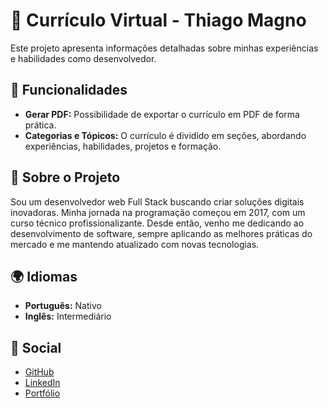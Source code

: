 # 📌 Currículo Virtual - Thiago Magno

Este projeto apresenta informações detalhadas sobre minhas experiências e habilidades como desenvolvedor.

## 🎯 Funcionalidades
- **Gerar PDF:** Possibilidade de exportar o currículo em PDF de forma prática.
- **Categorias e Tópicos:** O currículo é dividido em seções, abordando experiências, habilidades, projetos e formação.

## 📜 Sobre o Projeto
Sou um desenvolvedor web Full Stack buscando criar soluções digitais inovadoras. Minha jornada na programação começou em 2017, com um curso técnico profissionalizante. Desde então, venho me dedicando ao desenvolvimento de software, sempre aplicando as melhores práticas do mercado e me mantendo atualizado com novas tecnologias.

## 🌍 Idiomas
- **Português:** Nativo
- **Inglês:** Intermediário

## 📱 Social
- [GitHub](https://github.com/thgmagno)
- [LinkedIn](https://www.linkedin.com/in/thgmagno)
- [Portfólio](https://thgmagno.vercel.app/)
